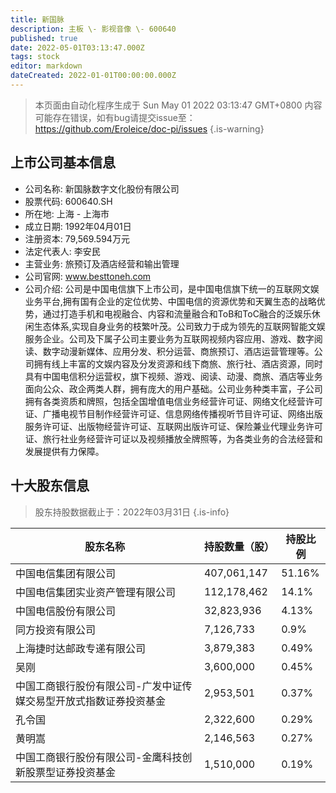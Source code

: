 ```yaml
---
title: 新国脉
description: 主板 \- 影视音像 \- 600640
published: true
date: 2022-05-01T03:13:47.000Z
tags: stock
editor: markdown
dateCreated: 2022-01-01T00:00:00.000Z
---
```


> 本页面由自动化程序生成于 Sun May 01 2022 03:13:47 GMT+0800
> 内容可能存在错误，如有bug请提交issue至：https://github.com/Eroleice/doc-pi/issues
{.is-warning}

## 上市公司基本信息
- 公司名称: 新国脉数字文化股份有限公司
- 股票代码: 600640.SH
- 所在地: 上海 - 上海市
- 成立日期: 1992年04月01日
- 注册资本: 79,569.594万元
- 法定代表人: 李安民
- 主营业务: 旅预订及酒店经营和输出管理
- 公司官网: www.besttoneh.com
- 公司介绍: 公司是中国电信旗下上市公司，是中国电信旗下统一的互联网文娱业务平台,拥有国有企业的定位优势、中国电信的资源优势和天翼生态的战略优势，通过打造手机和电视融合、内容和流量融合和ToB和ToC融合的泛娱乐休闲生态体系,实现自身业务的枝繁叶茂。公司致力于成为领先的互联网智能文娱服务企业。公司及下属子公司主要业务为互联网视频内容应用、游戏、数字阅读、数字动漫新媒体、应用分发、积分运营、商旅预订、酒店运营管理等。公司拥有线上丰富的文娱内容及分发资源和线下商旅、旅行社、酒店资源，同时具有中国电信积分运营权，旗下视频、游戏、阅读、动漫、商旅、酒店等业务面向公众、政企两类人群，拥有庞大的用户基础。公司业务种类丰富，子公司拥有各类资质和牌照，包括全国增值电信业务经营许可证、网络文化经营许可证、广播电视节目制作经营许可证、信息网络传播视听节目许可证、网络出版服务许可证、出版物经营许可证、互联网出版许可证、保险兼业代理业务许可证、旅行社业务经营许可证以及视频播放全牌照等，为各类业务的合法经营和发展提供有力保障。


## 十大股东信息
> 股东持股数据截止于：2022年03月31日
{.is-info}

| 股东名称 | 持股数量（股） | 持股比例 |
| --- | --- | --- |
| 中国电信集团有限公司 | 407,061,147 | 51.16% |
| 中国电信集团实业资产管理有限公司 | 112,178,462 | 14.1% |
| 中国电信股份有限公司 | 32,823,936 | 4.13% |
| 同方投资有限公司 | 7,126,733 | 0.9% |
| 上海捷时达邮政专递有限公司 | 3,879,383 | 0.49% |
| 吴刚 | 3,600,000 | 0.45% |
| 中国工商银行股份有限公司-广发中证传媒交易型开放式指数证券投资基金 | 2,953,501 | 0.37% |
| 孔令国 | 2,322,600 | 0.29% |
| 黄明嵩 | 2,146,563 | 0.27% |
| 中国工商银行股份有限公司-金鹰科技创新股票型证券投资基金 | 1,510,000 | 0.19% |




